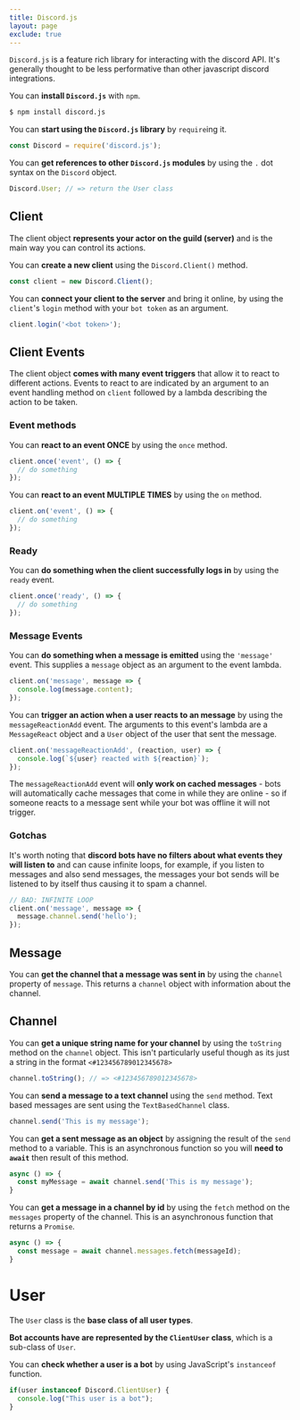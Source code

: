 ```yaml
---
title: Discord.js
layout: page
exclude: true
---
```


`Discord.js` is a feature rich library for interacting with the discord API. It's generally thought to be less performative than other javascript discord integrations.

You can **install `Discord.js`** with `npm`.
```bash
$ npm install discord.js
```

You can **start using the `Discord.js` library** by `require`ing it.
```js
const Discord = require('discord.js');
```

You can **get references to other `Discord.js` modules** by using the `.` dot syntax on the `Discord` object.
```js
Discord.User; // => return the User class
```

## Client

The client object **represents your actor on the guild (server)** and is the main way you can control its actions.

You can **create a new client** using the `Discord.Client()` method.
```js
const client = new Discord.Client();
```

You can **connect your client to the server** and bring it online, by using the `client`'s `login` method with your `bot token` as an argument.
```js
client.login('<bot token>');
```

## Client Events

The client object **comes with many event triggers** that allow it to react to different actions. Events to react to are indicated by an argument to an event handling method on `client` followed by a lambda describing the action to be taken.

### Event methods

You can **react to an event ONCE** by using the `once` method.
```js
client.once('event', () => {
  // do something
});
```

You can **react to an event MULTIPLE TIMES** by using the `on` method.
```js
client.on('event', () => {
  // do something
});
```

### Ready

You can **do something when the client successfully logs in** by using the `ready` event.
```js
client.once('ready', () => {
  // do something
});
```

### Message Events

You can **do something when a message is emitted** using the `'message'` event. This supplies a `message` object as an argument to the event lambda.
```js
client.on('message', message => {
  console.log(message.content);
});
```

You can **trigger an action when a user reacts to an message** by using the `messageReactionAdd` event. The arguments to this event's lambda are a `MessageReact` object and a `User` object of the user that sent the message.
```js
client.on('messageReactionAdd', (reaction, user) => {
  console.log(`${user} reacted with ${reaction}`);
});
```

The `messageReactionAdd` event will **only work on cached messages** - bots will automatically cache messages that come in while they are online - so if someone reacts to a message sent while your bot was offline it will not trigger.

### Gotchas

It's worth noting that **discord bots have no filters about what events they will listen to** and can cause infinite loops, for example, if you listen to messages and also send messages, the messages your bot sends will be listened to by itself thus causing it to spam a channel.
```js
// BAD: INFINITE LOOP
client.on('message', message => {
  message.channel.send('hello');
});
```

## Message

You can **get the channel that a message was sent in** by using the `channel` property of `message`. This returns a `channel` object with information about the channel.

## Channel

You can **get a unique string name for your channel** by using the `toString` method on the `channel` object. This isn't particularly useful though as its just a string in the format `<#123456789012345678>`
```js
channel.toString(); // => <#123456789012345678>
```

You can **send a message to a text channel** using the `send` method. Text based messages are sent using the `TextBasedChannel` class.
```js
channel.send('This is my message');
```

You can **get a sent message as an object** by assigning the result of the `send` method to a variable. This is an asynchronous function so you will **need to `await`** then result of this method.
```js
async () => {
  const myMessage = await channel.send('This is my message');
}
```

You can **get a message in a channel by id** by using the `fetch` method on the `messages` property of the channel. This is an asynchronous function that returns a `Promise`.
```js
async () => {
  const message = await channel.messages.fetch(messageId);
}
```

# User

The `User` class is the **base class of all user types**.

**Bot accounts have are represented by the `ClientUser` class**, which is a sub-class of `User`.

You can **check whether a user is a bot** by using JavaScript's `instanceof` function. 
```js
if(user instanceof Discord.ClientUser) {
  console.log("This user is a bot");
}
```

<!--stackedit_data:
eyJoaXN0b3J5IjpbLTEzODY0NDAzMiwtMTczMDI2NDk4MCwtNT
Q3MTIzNTI0LC0xNTc3OTQ2OTQwLDc3NDE0OTI0NSwxNzEzMjAw
MzIyLDkzMTUxOTU5MiwxNzY5OTQ2MDE1LC0xOTUwNzMyMzQ2LC
0xMzYwNzExMjE4XX0=
-->